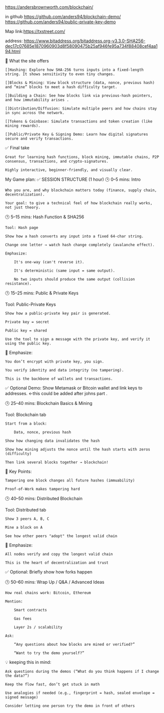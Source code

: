 https://andersbrownworth.com/blockchain/

in github
https://github.com/anders94/blockchain-demo/
https://github.com/anders94/public-private-key-demo

Map
link:https://txstreet.com/

address:
https://www.bitaddress.org/bitaddress.org-v3.3.0-SHA256-dec17c07685e1870960903d8f58090475b25af946fe95a734f88408cef4aa194.html

🔗 What the site offers

    []Hashing: Explore how SHA‑256 turns inputs into a fixed-length string. It shows sensitivity to even tiny changes.

    []Blocks & Mining: View block structure (data, nonce, previous hash) and “mine” blocks to meet a hash difficulty target.

    []Building a Chain: See how blocks link via previous-hash pointers, and how immutability arises .

    []Distribution/Diffusion: Simulate multiple peers and how chains stay in sync across the network.

    []Tokens & Coinbase: Simulate transactions and token creation (like mining rewards).

    []Public/Private Key & Signing Demo: Learn how digital signatures secure and verify transactions.

✅ Final take

    Great for learning hash functions, block mining, immutable chains, P2P consensus, transactions, and crypto‑signatures.

    Highly interactive, beginner‑friendly, and visually clear.

My Game plan:
✅ SESSION STRUCTURE (1 hour)
🕒 0–5 mins: Intro

    Who you are, and why blockchain matters today (finance, supply chain, decentralization).

    Your goal: to give a technical feel of how blockchain really works, not just theory.

🕒 5–15 mins: Hash Function & SHA256

    Tool: Hash page

    Show how a hash converts any input into a fixed 64-char string.

    Change one letter → watch hash change completely (avalanche effect).

    Emphasize:

        It's one-way (can't reverse it).

        It's deterministic (same input = same output).

        No two inputs should produce the same output (collision resistance).

🕒 15–25 mins: Public & Private Keys

Tool: Public-Private Keys

    Show how a public-private key pair is generated.

    Private key = secret

    Public key = shared

    Use the tool to sign a message with the private key, and verify it using the public key.

🎯 Emphasize:

    You don’t encrypt with private key, you sign.

    You verify identity and data integrity (no tampering).

    This is the backbone of wallets and transactions.

✅ Optional Demo: Show Metamask or Bitcoin wallet and link keys to addresses. <-this could be added after johns part .

🕒 25–40 mins: Blockchain Basics & Mining

Tool: Blockchain tab

    Start from a block:

        Data, nonce, previous hash

    Show how changing data invalidates the hash

    Show how mining adjusts the nonce until the hash starts with zeros (difficulty)

    Then link several blocks together → blockchain!

🎯 Key Points:

    Tampering one block changes all future hashes (immuability)

    Proof-of-Work makes tampering hard

🕒 40–50 mins: Distributed Blockchain

Tool: Distributed tab

    Show 3 peers A, B, C

    Mine a block on A

    See how other peers "adopt" the longest valid chain

🎯 Emphasize:

    All nodes verify and copy the longest valid chain

    This is the heart of decentralization and trust

✅ Optional: Briefly show how forks happen

🕒 50–60 mins: Wrap Up / Q&A / Advanced Ideas

    How real chains work: Bitcoin, Ethereum

    Mention:

        Smart contracts

        Gas fees

        Layer 2s / scalability

    Ask:

        “Any questions about how blocks are mined or verified?”

        “Want to try the demo yourself?”

💡 keeping this in mind:

    Ask questions during the demos (“What do you think happens if I change the data?”)

    Keep the flow fast, don’t get stuck in math

    Use analogies if needed (e.g., fingerprint = hash, sealed envelope = signed message)

    Consider letting one person try the demo in front of others
